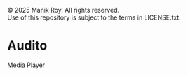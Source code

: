 © 2025 Manik Roy. All rights reserved.  
Use of this repository is subject to the terms in LICENSE.txt.

# Audito
Media Player
